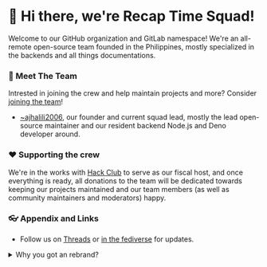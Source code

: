 # 👋 Hi there, we're Recap Time Squad!

Welcome to our GitHub organization and GitLab namespace! We're an all-remote
open-source team founded in the Philippines, mostly specialized in the backends
and all things documentations.

### 👥 Meet The Team

Intrested in joining the crew and help maintain projects and more? Consider
[joining the team](https://go.recaptime.dev/join-crew)!


* [~ajhalili2006](https://github.com/ajhalili2006), our founder and current squad lead, mostly the lead open-source maintainer and our
resident backend Node.js and Deno developer around.

### ♥ Supporting the crew

We're in the works with [Hack Club](https://hackclub.com/fiscal-sponsorship) to serve as our
fiscal host, and once everything is ready,
all donations to the team will be dedicated towards keeping our projects maintained
and our team members (as well as community maintainers and moderators) happy.

### 👓 Appendix and Links

- Follow us on [Threads](https://threads.net/@RecapTimeSquad) or
[in the fediverse](https://mastodon.xyz@RecapTimeSquad) for updates.

<details>
  <summary>Why you got an rebrand?</summary>
  
  We rebranded from The Pins Team to Recap Time Squad not only because our old domain
  `madebythepins.tk`, got domain hijacked, as well as making to more professional with a `.dev` domain.
</details>
